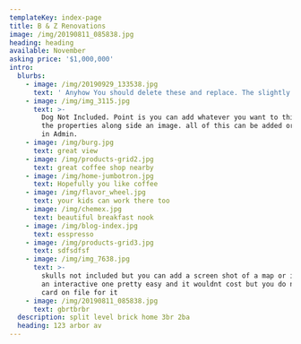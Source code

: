 ```yaml
---
templateKey: index-page
title: B & Z Renovations
image: /img/20190811_085838.jpg
heading: heading
available: November
asking price: '$1,000,000'
intro:
  blurbs:
    - image: /img/20190929_133538.jpg
      text: ' Anyhow You should delete these and replace. The slightly harder Part is setting the font colors and formatting. that has to be done in code. Also I can add new inputs or map capability but that will eventually push you to hitting request quota and incurring cost. I will give you info regarding usage cost beyond the free deployment level.'
    - image: /img/img_3115.jpg
      text: >-
        Dog Not Included. Point is you can add whatever you want to this to sell
        the properties along side an image. all of this can be added or deleted
        in Admin.
    - image: /img/burg.jpg
      text: great view
    - image: /img/products-grid2.jpg
      text: great coffee shop nearby
    - image: /img/home-jumbotron.jpg
      text: Hopefully you like coffee
    - image: /img/flavor_wheel.jpg
      text: your kids can work there too
    - image: /img/chemex.jpg
      text: beautiful breakfast nook
    - image: /img/blog-index.jpg
      text: esspresso
    - image: /img/products-grid3.jpg
      text: sdfsdfsf
    - image: /img/img_7638.jpg
      text: >-
        skulls not included but you can add a screen shot of a map or i can add
        an interactive one pretty easy and it wouldnt cost but you do need a
        card on file for it
    - image: /img/20190811_085838.jpg
      text: gbrtbrbr
  description: split level brick home 3br 2ba
  heading: 123 arbor av
---
```


